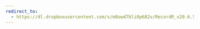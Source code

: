 ```yaml
---
redirect_to:
  - https://dl.dropboxusercontent.com/s/m8owd7bli0p682v/RecordR_v20.6.53_MacOS10.13%2B.dmg?dl=0
---
```

